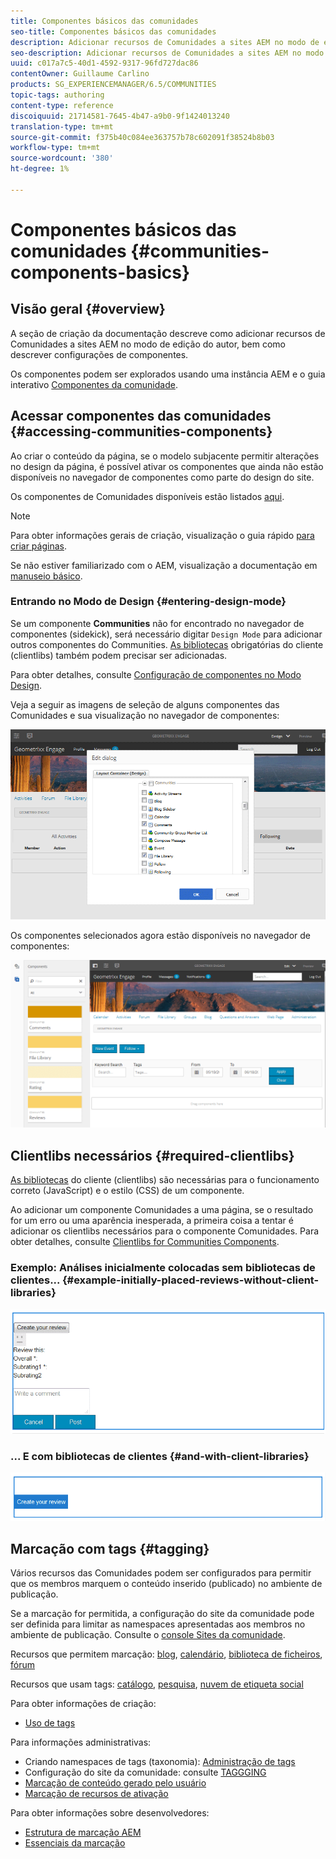 ```yaml
---
title: Componentes básicos das comunidades
seo-title: Componentes básicos das comunidades
description: Adicionar recursos de Comunidades a sites AEM no modo de edição e configurar componentes
seo-description: Adicionar recursos de Comunidades a sites AEM no modo de edição e configurar componentes
uuid: c017a7c5-40d1-4592-9317-96fd727dac86
contentOwner: Guillaume Carlino
products: SG_EXPERIENCEMANAGER/6.5/COMMUNITIES
topic-tags: authoring
content-type: reference
discoiquuid: 21714581-7645-4b47-a9b0-9f1424013240
translation-type: tm+mt
source-git-commit: f375b40c084ee363757b78c602091f38524b8b03
workflow-type: tm+mt
source-wordcount: '380'
ht-degree: 1%

---
```



# Componentes básicos das comunidades {#communities-components-basics}

## Visão geral {#overview}

A seção de criação da documentação descreve como adicionar recursos de Comunidades a sites AEM no modo de edição do autor, bem como descrever configurações de componentes.

Os componentes podem ser explorados usando uma instância AEM e o guia interativo [Componentes da comunidade](components-guide.md).

## Acessar componentes das comunidades {#accessing-communities-components}

Ao criar o conteúdo da página, se o modelo subjacente permitir alterações no design da página, é possível ativar os componentes que ainda não estão disponíveis no navegador de componentes como parte do design do site.

Os componentes de Comunidades disponíveis estão listados [aqui](author-communities.md#available-communities-components).

>[!NOTE]
>
>Para obter informações gerais de criação, visualização o guia rápido [para criar páginas](../../help/sites-authoring/qg-page-authoring.md).
>
>Se não estiver familiarizado com o AEM, visualização a documentação em [manuseio básico](../../help/sites-authoring/basic-handling.md).

### Entrando no Modo de Design {#entering-design-mode}

Se um componente **Communities** não for encontrado no navegador de componentes (sidekick), será necessário digitar `Design Mode` para adicionar outros componentes do Communities. [As bibliotecas](#required-clientlibs)  obrigatórias do cliente (clientlibs) também podem precisar ser adicionadas.

Para obter detalhes, consulte [Configuração de componentes no Modo Design](../../help/sites-authoring/default-components-designmode.md).

Veja a seguir as imagens de seleção de alguns componentes das Comunidades e sua visualização no navegador de componentes:

![concepção de componentes](assets/component-design.png)

Os componentes selecionados agora estão disponíveis no navegador de componentes:

![componente-design1](assets/component-design1.png)

## Clientlibs necessários {#required-clientlibs}

[As bibliotecas](../../help/sites-developing/clientlibs.md)  do cliente (clientlibs) são necessárias para o funcionamento correto (JavaScript) e o estilo (CSS) de um componente.

Ao adicionar um componente Comunidades a uma página, se o resultado for um erro ou uma aparência inesperada, a primeira coisa a tentar é adicionar os clientlibs necessários para o componente Comunidades. Para obter detalhes, consulte [Clientlibs for Communities Components](clientlibs.md).

### Exemplo: Análises inicialmente colocadas sem bibliotecas de clientes... {#example-initially-placed-reviews-without-client-libraries}

![clientlibs1](assets/clientlibs1.png)

### ... E com bibliotecas de clientes {#and-with-client-libraries}

![clientlibs2](assets/clientlibs2.png)

## Marcação com tags {#tagging}

Vários recursos das Comunidades podem ser configurados para permitir que os membros marquem o conteúdo inserido (publicado) no ambiente de publicação.

Se a marcação for permitida, a configuração do site da comunidade pode ser definida para limitar as namespaces apresentadas aos membros no ambiente de publicação. Consulte o [console Sites da comunidade](sites-console.md#tagging).

Recursos que permitem marcação: [blog](blog-feature.md), [calendário](calendar.md), [biblioteca de ficheiros](file-library.md), [fórum](forum.md)

Recursos que usam tags: [catálogo](catalog.md), [pesquisa](search.md), [nuvem de etiqueta social](tagcloud.md)

Para obter informações de criação:

* [Uso de tags](../../help/sites-authoring/tags.md)

Para informações administrativas:

* Criando namespaces de tags (taxonomia): [Administração de tags](../../help/sites-administering/tags.md)
* Configuração do site da comunidade: consulte [TAGGGING](sites-console.md#tagging)
* [Marcação de conteúdo gerado pelo usuário](../../help/sites-authoring/tags.md)
* [Marcação de recursos de ativação](tag-resources.md)

Para obter informações sobre desenvolvedores:

* [Estrutura de marcação AEM](../../help/sites-developing/framework.md)
* [Essenciais da marcação](tag.md)

